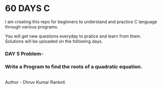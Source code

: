 # 60 DAYS C
I am creating this repo for beginners to understand and practice C language through various programs.

You will get new questions everyday to pratice and learn from them.
Solutions will be uploaded on the following days.

<h3>DAY 5 Problem-</h3>
<h3>Write a Program to find the roots of a quadratic equation.</h3>

<br>
Author - Dhruv Kumar Rankoti